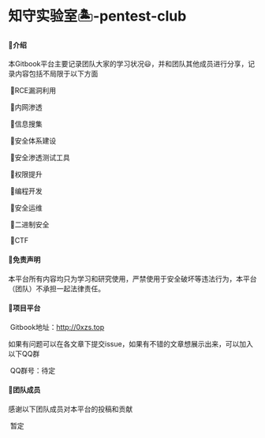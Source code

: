# 知守实验室🏝-pentest-club

#### 🐳介绍

​	本Gitbook平台主要记录团队大家的学习状况😃，并和团队其他成员进行分享，记录内容包括不局限于以下方面

​	🚩RCE漏洞利用

​	🚩内网渗透

​	🚩信息搜集

​	🚩安全体系建设

​	🚩安全渗透测试工具

​	🚩权限提升

​	🚩编程开发

​	🚩安全运维

​	🚩二进制安全

​	🚩CTF

#### 🐳免责声明

​	本平台所有内容均只为学习和研究使用，严禁使用于安全破坏等违法行为，本平台（团队）不承担一起法律责任。

#### 🐳项目平台

​	Gitbook地址：http://0xzs.top

​	如果有问题可以在各文章下提交issue，如果有不错的文章想展示出来，可以加入以下QQ群

​	QQ群号：待定

#### 🐳团队成员

感谢以下团队成员对本平台的投稿和贡献

​	暂定
